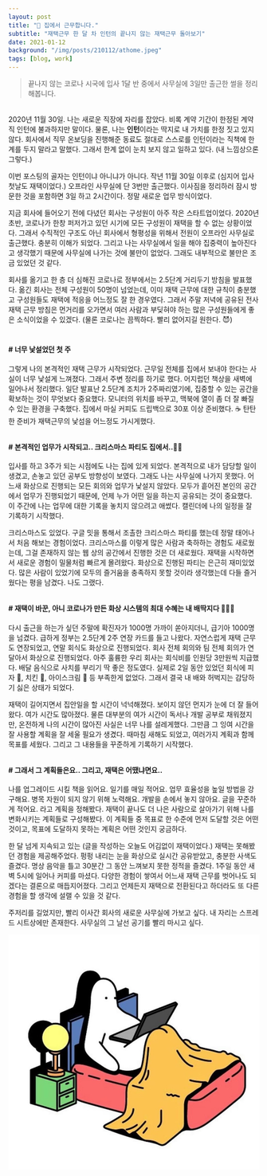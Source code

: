 ```yaml
---
layout: post
title: "🏡 집에서 근무합니다."
subtitle: "재택근무 한 달 차 인턴의 끝나지 않는 재택근무 돌아보기"
date: 2021-01-12
background: "/img/posts/210112/athome.jpeg"
tags: [blog, work]
---
```


> 끝나지 않는 코로나 시국에 입사 1달 반 중에서 사무실에 3일만 출근한 썰을 정리해봅니다.

<p style="display: block; margin-top: 0px; margin-bottom: 32px" > </p>

2020년 11월 30일. 나는 새로운 직장에 자리를 잡았다. 비록 계약 기간이 한정된 계약직 인턴에 불과하지만 말이다. 물론, 나는 **인턴**이라는 딱지로 내 가치를 한정 짓고 있지 않다. 회사에서 직무 온보딩을 진행해준 동료도 절대로 스스로를 인턴이라는 직책에 한계를 두지 말라고 말했다. 그래서 한계 없이 눈치 보지 않고 일하고 있다. (내 느낌상으론 그렇다.)

<p style="display: block; margin-top: 0px; margin-bottom: 12px" > </p>

이번 포스팅의 골자는 인턴이냐 아니냐가 아니다. 작년 11월 30일 이후로 (심지어 입사 첫날도 재택이었다.) 오프라인 사무실에 단 3번만 출근했다. 이사짐을 정리하러 잠시 방문한 것을 포함하면 3일 하고 2시간이다. 정말 새로운 업무 방식이었다.

<p style="display: block; margin-top: 0px; margin-bottom: 12px" > </p>

지금 회사에 들어오기 전에 다녔던 회사는 구성원이 아주 작은 스타트업이었다. 2020년 초반, 코로나가 한창 퍼저가고 있던 시기에 모든 구성원이 재택을 할 수 없는 상황이었다. 그래서 수직적인 구조도 아닌 회사에서 형평성을 위해서 전원이 오프라인 사무실로 출근했다. 충분히 이해가 되었다. 그리고 나는 사무실에서 일을 해야 집중력이 높아진다고 생각했기 때문에 사무실에 나가는 것에 불만이 없었다. 그래도 내부적으로 불만은 조금 있었던 것 같다.

<p style="display: block; margin-top: 0px; margin-bottom: 12px" > </p>

회사를 옮기고 한 층 더 심해진 코로나로 정부에서는 2.5단계 거리두기 방침을 발표했다. 옮긴 회사는 전체 구성원이 50명이 넘었는데, 이미 재택 근무에 대한 규칙이 충분했고 구성원들도 재택에 적응을 어느정도 잘 한 경우였다. 그래서 주말 저녁에 공유된 전사 재택 근무 방침은 먼거리를 오가면서 여러 사람과 부딪혀야 하는 많은 구성원들에게 좋은 소식이었을 수 있겠다. (물론 코로나는 끔찍하다. 빨리 없어지길 원한다. 😈)

<p style="display: block; margin-top: 0px; margin-bottom: 40px" > </p>

#### **# 너무 낯설었던 첫 주**

<p style="display: block; margin-top: 0px; margin-bottom: 12px" > </p>

그렇게 나의 본격적인 재택 근무가 시작되었다. 근무일 전체를 집에서 보내야 한다는 사실이 너무 낯설게 느껴졌다. 그래서 주변 정리를 하기로 했다. 어지럽던 책상을 새벽에 일어나서 정리했다. 일단 발표난 2.5단계 조치가 2주짜리였기에, 집중할 수 있는 공간을 확보하는 것이 무엇보다 중요했다. 모니터의 위치를 바꾸고, 맥북에 열이 좀 더 잘 빠질 수 있는 환경을 구축했다. 집에서 마실 커피도 드립백으로 30포 이상 준비했다. ☕️ 탄탄한 준비가 재택근무의 낯섬을 어느정도 가시게했다.

<p style="display: block; margin-top: 0px; margin-bottom: 32px" > </p>

#### **# 본격적인 업무가 시작되고.. 크리스마스 파티도 집에서..🎅🏼**

<p style="display: block; margin-top: 0px; margin-bottom: 12px" > </p>

입사를 하고 3주가 되는 시점에도 나는 집에 있게 되었다. 본격적으로 내가 담당할 일이 생겼고, 손놓고 있던 공부도 방향성이 보였다. 그래도 나는 사무실에 나가지 못했다. 어느새 화상으로 진행되는 모든 회의와 업무가 낯설지 않았다. 모두가 흩어진 본인의 공간에서 업무가 진행되었기 때문에, 언제 누가 어떤 일을 하는지 공유되는 것이 중요했다. 이 주간에 나는 업무에 대한 기록을 놓치지 않으려고 애썼다. 캘린더에 나의 일정을 잘 기록하기 시작했다.

<p style="display: block; margin-top: 0px; margin-bottom: 12px" > </p>

크리스마스도 있었다. 구글 밋을 통해서 조촐한 크리스마스 파티를 했는데 정말 태어나서 처음 해보는 경험이었다. 크리스마스를 이렇게 많은 사람과 축하하는 경험도 새로웠는데, 그걸 존재하지 않는 웹 상의 공간에서 진행한 것은 더 새로웠다. 재택을 시작하면서 새로운 경험이 밀물처럼 빠르게 몰려왔다. 화상으로 진행된 파티는 은근히 재미있었다. 많은 사람이 있었기에 모두의 즐거움을 충족하지 못할 것이라 생각했는데 다들 즐거웠다는 평을 남겼다. 나도 그랬다.

<p style="display: block; margin-top: 0px; margin-bottom: 32px" > </p>

#### **# 재택이 바꾼, 아니 코로나가 만든 화상 시스템의 최대 수혜는 내 배딱지다 🤦🏻‍♂️**

<p style="display: block; margin-top: 0px; margin-bottom: 12px" > </p>

다시 출근을 하는가 싶던 주말에 확진자가 1000명 가까이 쏟아지더니, 급기아 1000명을 넘겼다. 급하게 정부는 2.5단계 2주 연장 카드를 들고 나왔다. 자연스럽게 재택 근무도 연장되었고, 연말 회식도 화상으로 진행되었다. 회사 전체 회의와 팀 전체 회의가 연달아서 화상으로 진행되었다. 아주 훌륭한 우리 회사는 회식비를 인원당 3만원씩 지급했다. 배달 음식으로 사치를 부리기 딱 좋은 정도였다. 실제로 2일 동안 있었던 회식에 피자 🍕, 치킨 🍗, 아이스크림 🍦 등 부족한게 없었다. 그래서 결국 내 배와 허벅지는 감당하기 싫은 상태가 되었다.

<p style="display: block; margin-top: 0px; margin-bottom: 12px" > </p>

재택이 길어지면서 집안일을 할 시간이 넉넉해졌다. 보이지 않던 먼지가 눈에 더 잘 들어왔다. 여가 시간도 많아졌다. 물른 대부분의 여가 시간이 독서나 개발 공부로 채워졌지만, 온전하게 나의 시간이 많아진 사실은 너무 나를 설레게했다. 그만큼 그 잉여 시간을 잘 사용할 계획을 잘 세울 필요가 생겼다. 때마침 새해도 되었고, 여러가지 계획과 함께 목표를 세웠다. 그리고 그 내용들을 꾸준하게 기록하기 시작했다.

<p style="display: block; margin-top: 0px; margin-bottom: 32px" > </p>

#### **# 그래서 그 계획들은요.. 그리고, 재택은 어땠냐면요..**

나를 업그레이드 시킬 책을 읽어요. 일기를 매일 적어요. 업무 효율성을 높일 방법을 강구해요. 병목 자원이 되지 않기 위해 노력해요. 개발을 손에서 놓지 않아요. 글을 꾸준하게 적어요. 라고 계획을 정해봤다. 재택이 끝나도 더 나은 사람으로 살아가기 위해 나를 변화시키는 계획들로 구성해봤다. 이 계획들 중 목표로 한 수준에 먼저 도달할 것은 어떤 것이고, 목표에 도달하지 못하는 계획은 어떤 것인지 궁금하다.

<p style="display: block; margin-top: 0px; margin-bottom: 12px" > </p>

한 달 넘게 지속되고 있는 (글을 작성하는 오늘도 어김없이 재택이었다.) 재택는 못해봤던 경험을 제공해주었다. 펑펑 내리는 눈을 화상으로 실시간 공유받았고, 충분한 사색도 즐겼다. 명상 음악을 틀고 30분간 그 동안 느껴보지 못한 정적을 즐겼다. 1주일 동안 새벽 5시에 일어나 커피를 마셨다. 다양한 경험이 쌓여서 어느새 재택 근무를 벗어나도 되겠다는 결론으로 매듭지어졌다. 그리고 언제든지 재택으로 전환된다고 하더라도 또 다른 경험을 할 생각에 설랠 수 있을 것 같다.

<p style="display: block; margin-top: 0px; margin-bottom: 12px" > </p>

주저리를 길었지만, 빨리 이사간 회사의 새로운 사무실에 가보고 싶다. 내 자리는 스프레드 시트상에만 존재한다. 사무실의 그 날선 공기를 빨리 마시고 싶다.

<p style="display: block; margin-top: 0px; margin-bottom: 12px" > </p>

![i don't wanna do nothing](/img/posts/210112/athome.jpeg)
